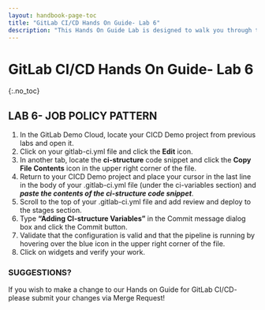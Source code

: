 ```yaml
---
layout: handbook-page-toc
title: "GitLab CI/CD Hands On Guide- Lab 6"
description: "This Hands On Guide Lab is designed to walk you through the lab exercises used in the GitLab CI/CD training course."
---
```

# GitLab CI/CD Hands On Guide- Lab 6
{:.no_toc}

## LAB 6- JOB POLICY PATTERN

1. In the GitLab Demo Cloud, locate your CICD Demo project from previous labs and open it.
2. Click on your gitlab-ci.yml file and click the **Edit** icon. 
3. In another tab, locate the **ci-structure** code snippet and click the **Copy File Contents** icon in the upper right corner of the file.  
4. Return to your CICD Demo project and place your cursor in the last line in the body of your .gitlab-ci.yml file (under the ci-variables section) and ***paste the contents of the ci-structure code snippet***. 
5. Scroll to the top of your .gitlab-ci.yml file and add review and deploy to the stages section. 
6. Type **“Adding CI-structure Variables”** in the Commit message dialog box and click the Commit button.   
7. Validate that the configuration is valid and that the pipeline is running by hovering over the blue icon in the upper right corner of the file.
8. Click on widgets and verify your work.  

### SUGGESTIONS?

If you wish to make a change to our Hands on Guide for GitLab CI/CD- please submit your changes via Merge Request!
